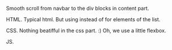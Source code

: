 Smooth scroll from navbar to the div blocks in content part.

HTML.
Typical html. But using <span> instead of <a> for elements of the list.

CSS.
Nothing beatifful in the css part. :)
Oh, we use a little flexbox.

JS.